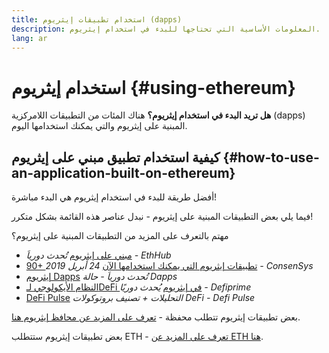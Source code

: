 ```yaml
---
title: استخدام تطبيقات إيثريوم (dapps)
description: المعلومات الأساسية التي تحتاجها للبدء في استخدام إيثريوم.
lang: ar
---
```


# استخدام إيثريوم {#using-ethereum}

<div class="featured">

**هل تريد البدء في استخدام إيثريوم؟** هناك المئات من التطبيقات اللامركزية (dapps) المبنية على إيثريوم والتي يمكنك استخدامها اليوم.

</div>

## كيفية استخدام تطبيق مبني على إيثريوم {#how-to-use-an-application-built-on-ethereum}

أفضل طريقة للبدء في استخدام إيثريوم هي البدء مباشرة!

فيما يلي بعض التطبيقات المبنية على إيثريوم - نبدل عناصر هذه القائمة بشكل متكرر!

<RandomAppList />

مهتم بالتعرف على المزيد من التطبيقات المبنية على إيثريوم؟

- [مبني على إيثريوم](https://docs.ethhub.io/built-on-ethereum/built-on-ethereum/) _تُحدث دورياَ - EthHub_
- [90+ تطبيقات إيثريوم التي يمكنك استخدامها الآن](https://media.consensys.net/40-ethereum-apps-you-can-use-right-now-d643333769f7) _24 أبريل 2019 - ConsenSys_
- [إيثريوم Dapps](https://www.stateofthedapps.com/rankings/platform/ethereum) _تُحدث دورياَ - حالة Dapps_
- [النظام الأيكولوجي لـDeFi في إيثريوم](https://defiprime.com/ethereum) _يُحدث دوريًا - Defiprime_
- [DeFi Pulse](https://defipulse.com/) _التحليلات + تصنيف بروتوكولات DeFi - Defi Pulse_

بعض تطبيقات إيثريوم تتطلب محفظة - [تعرف على المزيد عن محافظ إيثريوم هنا](/ar/wallets/).

بعض تطبيقات إيثريوم ستتطلب ETH - [تعرف على المزيد عن ETH هنا](/ar/eth/).
